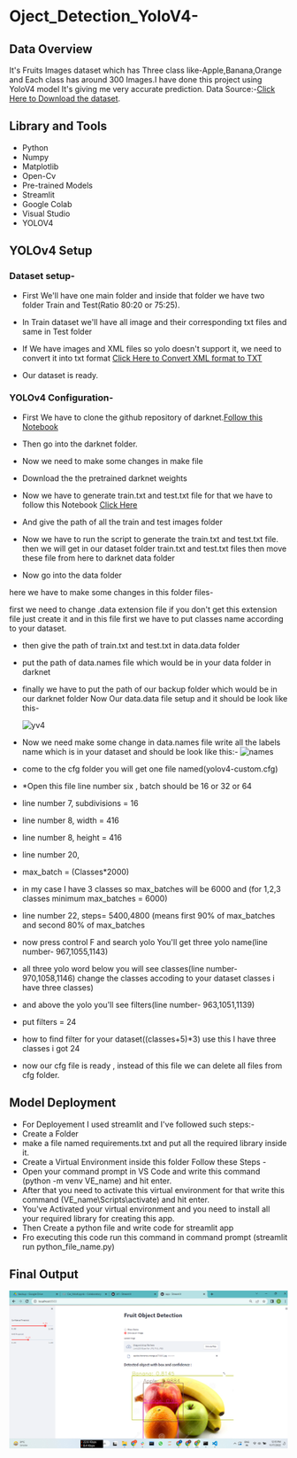 # Oject_Detection_YoloV4-
## Data Overview

It's Fruits Images dataset which has Three class like-Apple,Banana,Orange and Each class has around 300 Images.I have done this project using YoloV4 model It's giving me very accurate prediction. Data Source:-[Click Here to Download the dataset](https://www.kaggle.com/datasets/mbkinaci/fruit-images-for-object-detection).

## Library and Tools

* Python
* Numpy
* Matplotlib
* Open-Cv
* Pre-trained Models
* Streamlit
* Google Colab
* Visual Studio
* YOLOV4


## YOLOv4 Setup

### Dataset setup-

* First We'll have one main folder and inside that folder we have two folder Train and Test(Ratio 80:20 or 75:25).
* In Train dataset we'll have all image and their corresponding txt files and same in Test folder

* If We have images and XML files so yolo doesn't support it, we need to convert it into txt format [Click Here to Convert XML format to TXT](https://github.com/Sunil7987/Oject_Detection_YoloV4-/blob/main/convert_pascal_voc_XML_to_YOLO_txt_on_Fruits_object_detection.ipynb)
* Our dataset is ready.

### YOLOv4 Configuration-

* First We have to clone the github repository of darknet.[Follow this Notebook](https://github.com/Sunil7987/Oject_Detection_YoloV4-/blob/main/YOLOv4_Train__Setupipynb.ipynb)

* Then go into the darknet folder.

* Now we need to make some changes in make file

* Download the the pretrained darknet weights

* Now we have to generate train.txt and test.txt file for that we have to follow this Notebook [Click Here](https://github.com/Sunil7987/Oject_Detection_YoloV4-/blob/main/Generate_train_txt_and_test_txt_file_for_yoloV4.ipynb)

* And give the path of all the train and test images folder
* Now we have to run the script to generate the train.txt and test.txt file.
   then we will get in our dataset folder train.txt and test.txt files
   then move these file from here to darknet data folder 

* Now go into the data folder

here we have to make some changes in this folder files-

first we need to change .data extension file if you don't get this extension file just create it 
and in this file first we have to put classes name according to your dataset.

* then give the path of train.txt and test.txt in data.data folder

* put the path of data.names file which would be in your data folder in darknet


* finally we have to put the path of our backup folder which would be in our darknet folder
   Now Our data.data file setup and it should be look like this-
   
   ![yv4](https://user-images.githubusercontent.com/92671804/202696368-d784707c-4a43-4ecd-a057-f937e9ce92c7.png)
   


* Now we need make some change in data.names file write all the labels name which is in your dataset
 and should be look like this:-
![names](https://user-images.githubusercontent.com/92671804/202697104-f18cc24b-ad07-49f1-a96a-1803daf8fb04.png)

* come to the cfg folder you will get one file named(yolov4-custom.cfg)
  
* *Open this file line number six , batch should be 16 or 32 or 64 
*   line number 7, subdivisions = 16
*   line number 8,  width = 416
*  line number 8, height = 416
*  line number 20,
*  max_batch = (Classes*2000)
*  in my case I have 3 classes so max_batches will be 6000  and (for 1,2,3 classes minimum max_batches = 6000)
     
*  line number 22, steps= 5400,4800 (means first 90% of max_batches and second 80% of max_batches 

*    now press control F and search yolo You'll get three yolo name(line number- 967,1055,1143)
*    all three yolo word below you will see classes(line number- 970,1058,1146) change the classes accoding to your dataset classes i have three classes)
*    and above the yolo you'll see filters(line number- 963,1051,1139)
*    put filters = 24
*    how to find filter for your dataset((classes+5)*3) use this I have three classes i got 24
*    now our cfg file is ready , instead of this file we can delete all files from cfg folder.





## Model Deployment

* For Deployement I used streamlit and I've followed such steps:-
* Create a Folder
* make a file named requirements.txt and put all the required library inside it.
* Create a Virtual Environment inside this folder Follow these Steps -
* Open your command prompt in VS Code and write this command (python -m venv VE_name) and hit enter.
* After that you need to activate this virtual environment for that write this command (VE_name\Scripts\activate) and hit enter.
* You've Activated your virtual environment and you need to install all your required library for creating this app.
* Then Create a python file and write code for streamlit app
* Fro executing this code run this command in command prompt (streamlit run python_file_name.py)

## Final Output 
![Screenshot](v4.png)
